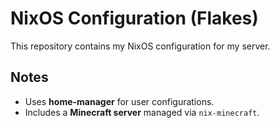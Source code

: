 # NixOS Configuration (Flakes)

This repository contains my NixOS configuration for my server.

## Notes

- Uses **home-manager** for user configurations.
- Includes a **Minecraft server** managed via `nix-minecraft`.
